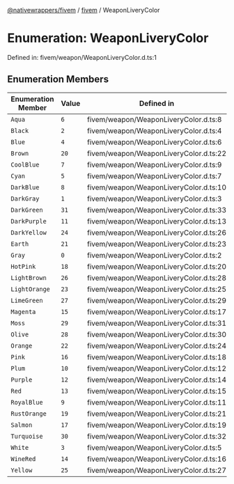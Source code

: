 [@nativewrappers/fivem](../../README.md) / [fivem](../README.md) / WeaponLiveryColor

# Enumeration: WeaponLiveryColor

Defined in: fivem/weapon/WeaponLiveryColor.d.ts:1

## Enumeration Members

| Enumeration Member | Value | Defined in |
| ------ | ------ | ------ |
| <a id="aqua"></a> `Aqua` | `6` | fivem/weapon/WeaponLiveryColor.d.ts:8 |
| <a id="black"></a> `Black` | `2` | fivem/weapon/WeaponLiveryColor.d.ts:4 |
| <a id="blue"></a> `Blue` | `4` | fivem/weapon/WeaponLiveryColor.d.ts:6 |
| <a id="brown"></a> `Brown` | `20` | fivem/weapon/WeaponLiveryColor.d.ts:22 |
| <a id="coolblue"></a> `CoolBlue` | `7` | fivem/weapon/WeaponLiveryColor.d.ts:9 |
| <a id="cyan"></a> `Cyan` | `5` | fivem/weapon/WeaponLiveryColor.d.ts:7 |
| <a id="darkblue"></a> `DarkBlue` | `8` | fivem/weapon/WeaponLiveryColor.d.ts:10 |
| <a id="darkgray"></a> `DarkGray` | `1` | fivem/weapon/WeaponLiveryColor.d.ts:3 |
| <a id="darkgreen"></a> `DarkGreen` | `31` | fivem/weapon/WeaponLiveryColor.d.ts:33 |
| <a id="darkpurple"></a> `DarkPurple` | `11` | fivem/weapon/WeaponLiveryColor.d.ts:13 |
| <a id="darkyellow"></a> `DarkYellow` | `24` | fivem/weapon/WeaponLiveryColor.d.ts:26 |
| <a id="earth"></a> `Earth` | `21` | fivem/weapon/WeaponLiveryColor.d.ts:23 |
| <a id="gray"></a> `Gray` | `0` | fivem/weapon/WeaponLiveryColor.d.ts:2 |
| <a id="hotpink"></a> `HotPink` | `18` | fivem/weapon/WeaponLiveryColor.d.ts:20 |
| <a id="lightbrown"></a> `LightBrown` | `26` | fivem/weapon/WeaponLiveryColor.d.ts:28 |
| <a id="lightorange"></a> `LightOrange` | `23` | fivem/weapon/WeaponLiveryColor.d.ts:25 |
| <a id="limegreen"></a> `LimeGreen` | `27` | fivem/weapon/WeaponLiveryColor.d.ts:29 |
| <a id="magenta"></a> `Magenta` | `15` | fivem/weapon/WeaponLiveryColor.d.ts:17 |
| <a id="moss"></a> `Moss` | `29` | fivem/weapon/WeaponLiveryColor.d.ts:31 |
| <a id="olive"></a> `Olive` | `28` | fivem/weapon/WeaponLiveryColor.d.ts:30 |
| <a id="orange"></a> `Orange` | `22` | fivem/weapon/WeaponLiveryColor.d.ts:24 |
| <a id="pink"></a> `Pink` | `16` | fivem/weapon/WeaponLiveryColor.d.ts:18 |
| <a id="plum"></a> `Plum` | `10` | fivem/weapon/WeaponLiveryColor.d.ts:12 |
| <a id="purple"></a> `Purple` | `12` | fivem/weapon/WeaponLiveryColor.d.ts:14 |
| <a id="red"></a> `Red` | `13` | fivem/weapon/WeaponLiveryColor.d.ts:15 |
| <a id="royalblue"></a> `RoyalBlue` | `9` | fivem/weapon/WeaponLiveryColor.d.ts:11 |
| <a id="rustorange"></a> `RustOrange` | `19` | fivem/weapon/WeaponLiveryColor.d.ts:21 |
| <a id="salmon"></a> `Salmon` | `17` | fivem/weapon/WeaponLiveryColor.d.ts:19 |
| <a id="turquoise"></a> `Turquoise` | `30` | fivem/weapon/WeaponLiveryColor.d.ts:32 |
| <a id="white"></a> `White` | `3` | fivem/weapon/WeaponLiveryColor.d.ts:5 |
| <a id="winered"></a> `WineRed` | `14` | fivem/weapon/WeaponLiveryColor.d.ts:16 |
| <a id="yellow"></a> `Yellow` | `25` | fivem/weapon/WeaponLiveryColor.d.ts:27 |
